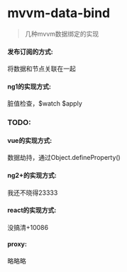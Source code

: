 # mvvm-data-bind
> 几种mvvm数据绑定的实现

#### 发布订阅的方式:
将数据和节点关联在一起

#### ng1的实现方式:
脏值检查，$watch $apply

### TODO:

#### vue的实现方式:
数据劫持，通过Object.defineProperty()

#### ng2+的实现方式:
我还不晓得23333

#### react的实现方式:
没搞清+10086

#### proxy:
略略略
